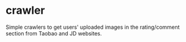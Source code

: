 # crawler
Simple crawlers to get users' uploaded images in the rating/comment section from Taobao and JD websites.

